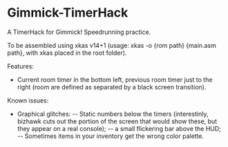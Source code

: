 # Gimmick-TimerHack
A TimerHack for Gimmick! Speedrunning practice.

To be assembled using xkas v14+1 (usage: xkas -o {rom path} {main.asm path}, with xkas placed in the root folder).

Features:
- Current room timer in the bottom left, previous room timer just to the right (room are defined as separated by a black screen transition).

Known issues:
- Graphical glitches:
-- Static numbers below the timers (interestinly, bizhawk cuts out the portion of the screen that would show these, but they appear on a real console);
-- a small flickering bar above the HUD;
-- Sometimes items in your inventory get the wrong color palette.
